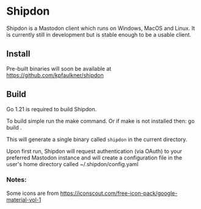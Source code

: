 # Shipdon

Shipdon is a Mastodon client which runs on Windows, MacOS and Linux.
It is currently still in development but is stable enough to be a usable client.

## Install

Pre-built binaries will soon be available at https://github.com/kpfaulkner/shipdon 

## Build

Go 1.21 is required to build Shipdon.

To build simple run the make command. Or if make is not installed then: go build .

This will generate a single binary called `shipdon` in the current directory.

Upon first run, Shipdon will request authentication (via OAuth) to your preferred 
Mastodon instance and will create a configuration file in the 
user's home directory called ~/.shipdon/config.yaml


### Notes:
 Some icons are from https://iconscout.com/free-icon-pack/google-material-vol-1
